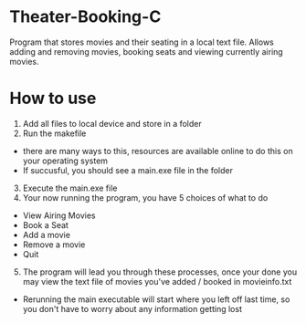 # Theater-Booking-C
Program that stores movies and their seating in a local text file. Allows adding and removing movies, booking seats and viewing currently airing movies. 

# How to use
1. Add all files to local device and store in a folder
2. Run the makefile
 - there are many ways to this, resources are available online to do this on your operating system
 - If succusful, you should see a main.exe file in the folder
3. Execute the main.exe file
4. Your now running the program, you have 5 choices of what to do
- View Airing Movies
- Book a Seat
- Add a movie
- Remove a movie
- Quit
5. The program will lead you through these processes, once your done you may view the text file of movies you've added / booked in movieinfo.txt
- Rerunning the main executable will start where you left off last time, so you don't have to worry about any information getting lost
